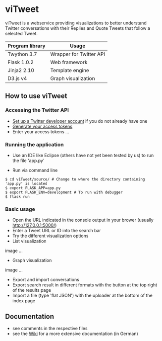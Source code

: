 # viTweet

viTweet is a webservice providing visualizations to better understand Twitter conversations with their Replies and Quote Tweets that follow a selected Tweet.

| Program library | Usage |
| --- | --- |
| Twython 3.7 | Wrapper for Twitter API |
| Flask 1.0.2 | Web framework |
| Jinja2 2.10 | Template engine |
| D3.js v4 | Graph visualization |


## How to use viTweet

### Accessing the Twitter API

* [Set up a Twitter developer account](https://developer.twitter.com/en/apply) if you do not already have one
* [Generate your access tokens](https://developer.twitter.com/en/docs/basics/authentication/guides/access-tokens.html)
* Enter your access tokens ...

### Running the application
* Use an IDE like Eclipse (others have not yet been tested by us) to run the file 'app.py'

* Run via command line
```shell
$ cd viTweet/source/ # Change to where the directory containing 'app.py' is located
$ export FLASK_APP=app.py
$ export FLASK_ENV=development # To run with debugger
$ flask run
```

### Basic usage
* Open the URL indicated in the console output in your brower (usually http://127.0.0.1:5000/)
* Enter a Tweet URL or ID into the search bar
* Try the different visualization options
 * List visualization
 
image ...
 * Graph visualization
 
image ...
* Export and import conversations
 * Export search result in different formats with the button at the top right of the results page
 * Import a file (type 'flat JSON') with the uploader at the bottom of the index page

## Documentation
* see comments in the respective files
* see the [Wiki](https://github.com/ashtree4711/viTweet/wiki) for a more extensive documentation (in German)
